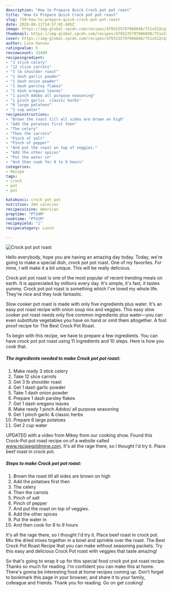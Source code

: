 ```yaml
---
description: "How to Prepare Quick Crock pot pot roast"
title: "How to Prepare Quick Crock pot pot roast"
slug: 739-how-to-prepare-quick-crock-pot-pot-roast
date: 2020-08-11T14:57:03.685Z
image: https://img-global.cpcdn.com/recipes/4793235797966848/751x532cq70/crock-pot-pot-roast-recipe-main-photo.jpg
thumbnail: https://img-global.cpcdn.com/recipes/4793235797966848/751x532cq70/crock-pot-pot-roast-recipe-main-photo.jpg
cover: https://img-global.cpcdn.com/recipes/4793235797966848/751x532cq70/crock-pot-pot-roast-recipe-main-photo.jpg
author: Lina Hanson
ratingvalue: 5
reviewcount: 33499
recipeingredient:
- "3 stick celery"
- "12 slice carrots"
- "3 lb shoulder roast"
- "1 dash garlic powder"
- "1 dash onion powder"
- "1 dash parsley flakes"
- "1 dash oregano leaves"
- "1 pinch Adobo all purpose seasoning"
- "1 pinch garlic  classic herbs"
- "6 large potatoes"
- "2 cup water"
recipeinstructions:
- "Brown the roast till all sides are brown on high"
- "Add the potatoes first then"
- "The celery"
- "Then the carrots"
- "Pinch of salt"
- "Pinch of pepper"
- "And put the roast on top of veggies."
- "Add the other spices"
- "Put the water in"
- "And then cook for 8 to 9 hours"
categories:
- Recipe
tags:
- crock
- pot
- pot

katakunci: crock pot pot 
nutrition: 264 calories
recipecuisine: American
preptime: "PT34M"
cooktime: "PT41M"
recipeyield: "1"
recipecategory: Lunch

---
```



![Crock pot pot roast](https://img-global.cpcdn.com/recipes/4793235797966848/751x532cq70/crock-pot-pot-roast-recipe-main-photo.jpg)

Hello everybody, hope you are having an amazing day today. Today, we're going to make a special dish, crock pot pot roast. One of my favorites. For mine, I will make it a bit unique. This will be really delicious.

Crock pot pot roast is one of the most popular of recent trending meals on earth. It is appreciated by millions every day. It's simple, it's fast, it tastes yummy. Crock pot pot roast is something which I've loved my whole life. They're nice and they look fantastic.

Slow cooker pot roast is made with only five ingredients plus water. It&#39;s an easy pot roast recipe with onion soup mix and veggies. This easy slow cooker pot roast needs only five common ingredients plus water—you can even substitute vegetables you have on hand or omit them altogether. A fool proof recipe for The Best Crock Pot Roast.


To begin with this recipe, we have to prepare a few ingredients. You can have crock pot pot roast using 11 ingredients and 10 steps. Here is how you cook that.

<!--inarticleads1-->

##### The ingredients needed to make Crock pot pot roast:

1. Make ready 3 stick celery
1. Take 12 slice carrots
1. Get 3 lb shoulder roast
1. Get 1 dash garlic powder
1. Take 1 dash onion powder
1. Prepare 1 dash parsley flakes
1. Get 1 dash oregano leaves
1. Make ready 1 pinch Adobo/ all purpose seasoning
1. Get 1 pinch garlic &amp; classic herbs
1. Prepare 6 large potatoes
1. Get 2 cup water


UPDATED with a video from Mikey from our cooking show. Found this Crock-Pot pot roast recipe on of a website called www.recipegoldmine.com. It&#39;s all the rage there, so I thought I&#39;d try it. Place beef roast in crock pot. 

<!--inarticleads2-->

##### Steps to make Crock pot pot roast:

1. Brown the roast till all sides are brown on high
1. Add the potatoes first then
1. The celery
1. Then the carrots
1. Pinch of salt
1. Pinch of pepper
1. And put the roast on top of veggies.
1. Add the other spices
1. Put the water in
1. And then cook for 8 to 9 hours


It&#39;s all the rage there, so I thought I&#39;d try it. Place beef roast in crock pot. Mix the dried mixes together in a bowl and sprinkle over the roast. The Best Crock Pot Roast Recipe that you can make without seasoning packets. Try this easy and delicious Crock Pot roast with veggies that taste amazing! 

So that's going to wrap it up for this special food crock pot pot roast recipe. Thanks so much for reading. I'm confident you can make this at home. There's gonna be interesting food at home recipes coming up. Don't forget to bookmark this page in your browser, and share it to your family, colleague and friends. Thank you for reading. Go on get cooking!
